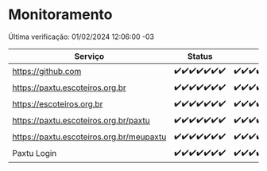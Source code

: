 # Monitoramento

Última verificação: 01/02/2024 12:06:00 -03

|Serviço|Status|Últimas 24h|
|---|---|---|
|https://github.com|<span title="2024-01-25: OK=24">✔️</span><span title="2024-01-26: OK=24">✔️</span><span title="2024-01-27: OK=24">✔️</span><span title="2024-01-28: OK=24">✔️</span><span title="2024-01-29: OK=24">✔️</span><span title="2024-01-30: OK=24">✔️</span><span title="2024-01-31: OK=16">✔️</span>|<span title="31/01/2024 13:07:00 -03 : 200">✔️</span><span title="31/01/2024 14:06:00 -03 : 200">✔️</span><span title="31/01/2024 15:06:00 -03 : 200">✔️</span><span title="31/01/2024 16:02:00 -03 : 200">✔️</span><span title="31/01/2024 17:06:00 -03 : 200">✔️</span><span title="31/01/2024 18:06:00 -03 : 200">✔️</span><span title="31/01/2024 19:05:00 -03 : 200">✔️</span><span title="31/01/2024 20:05:00 -03 : 200">✔️</span><span title="31/01/2024 21:31:00 -03 : 200">✔️</span><span title="31/01/2024 22:43:00 -03 : 200">✔️</span><span title="31/01/2024 23:17:00 -03 : 200">✔️</span><span title="01/02/2024 00:07:00 -03 : 200">✔️</span><span title="01/02/2024 01:09:00 -03 : 200">✔️</span><span title="01/02/2024 02:06:00 -03 : 200">✔️</span><span title="01/02/2024 03:08:00 -03 : 200">✔️</span><span title="01/02/2024 04:06:00 -03 : 200">✔️</span><span title="01/02/2024 05:08:00 -03 : 200">✔️</span><span title="01/02/2024 06:06:00 -03 : 200">✔️</span><span title="01/02/2024 07:06:00 -03 : 200">✔️</span><span title="01/02/2024 08:04:00 -03 : 200">✔️</span><span title="01/02/2024 09:11:00 -03 : 200">✔️</span><span title="01/02/2024 10:06:00 -03 : 200">✔️</span><span title="01/02/2024 11:04:00 -03 : 200">✔️</span><span title="01/02/2024 12:06:00 -03 : 200">✔️</span>|
|https://paxtu.escoteiros.org.br|<span title="2024-01-25: OK=24">✔️</span><span title="2024-01-26: OK=24">✔️</span><span title="2024-01-27: OK=24">✔️</span><span title="2024-01-28: OK=24">✔️</span><span title="2024-01-29: OK=24">✔️</span><span title="2024-01-30: OK=24">✔️</span><span title="2024-01-31: OK=16">✔️</span>|<span title="31/01/2024 13:07:00 -03 : 200">✔️</span><span title="31/01/2024 14:06:00 -03 : 200">✔️</span><span title="31/01/2024 15:06:00 -03 : 200">✔️</span><span title="31/01/2024 16:02:00 -03 : 200">✔️</span><span title="31/01/2024 17:06:00 -03 : 200">✔️</span><span title="31/01/2024 18:06:00 -03 : 200">✔️</span><span title="31/01/2024 19:05:00 -03 : 200">✔️</span><span title="31/01/2024 20:05:00 -03 : 200">✔️</span><span title="31/01/2024 21:31:00 -03 : 200">✔️</span><span title="31/01/2024 22:43:00 -03 : 200">✔️</span><span title="31/01/2024 23:17:00 -03 : 200">✔️</span><span title="01/02/2024 00:07:00 -03 : 200">✔️</span><span title="01/02/2024 01:09:00 -03 : 200">✔️</span><span title="01/02/2024 02:06:00 -03 : 200">✔️</span><span title="01/02/2024 03:08:00 -03 : 200">✔️</span><span title="01/02/2024 04:06:00 -03 : 200">✔️</span><span title="01/02/2024 05:08:00 -03 : 200">✔️</span><span title="01/02/2024 06:06:00 -03 : 200">✔️</span><span title="01/02/2024 07:06:00 -03 : 200">✔️</span><span title="01/02/2024 08:04:00 -03 : 200">✔️</span><span title="01/02/2024 09:11:00 -03 : 200">✔️</span><span title="01/02/2024 10:06:00 -03 : 200">✔️</span><span title="01/02/2024 11:04:00 -03 : 200">✔️</span><span title="01/02/2024 12:06:00 -03 : 200">✔️</span>|
|https://escoteiros.org.br|<span title="2024-01-25: OK=24">✔️</span><span title="2024-01-26: OK=24">✔️</span><span title="2024-01-27: OK=24">✔️</span><span title="2024-01-28: OK=24">✔️</span><span title="2024-01-29: OK=24">✔️</span><span title="2024-01-30: OK=24">✔️</span><span title="2024-01-31: OK=16">✔️</span>|<span title="31/01/2024 13:07:00 -03 : 200">✔️</span><span title="31/01/2024 14:06:00 -03 : 200">✔️</span><span title="31/01/2024 15:06:00 -03 : 200">✔️</span><span title="31/01/2024 16:02:00 -03 : 200">✔️</span><span title="31/01/2024 17:06:00 -03 : 200">✔️</span><span title="31/01/2024 18:06:00 -03 : 200">✔️</span><span title="31/01/2024 19:05:00 -03 : 200">✔️</span><span title="31/01/2024 20:05:00 -03 : 200">✔️</span><span title="31/01/2024 21:31:00 -03 : 200">✔️</span><span title="31/01/2024 22:43:00 -03 : 200">✔️</span><span title="31/01/2024 23:17:00 -03 : 200">✔️</span><span title="01/02/2024 00:07:00 -03 : 200">✔️</span><span title="01/02/2024 01:09:00 -03 : 200">✔️</span><span title="01/02/2024 02:06:00 -03 : 200">✔️</span><span title="01/02/2024 03:08:00 -03 : 200">✔️</span><span title="01/02/2024 04:06:00 -03 : 200">✔️</span><span title="01/02/2024 05:08:00 -03 : 200">✔️</span><span title="01/02/2024 06:06:00 -03 : 200">✔️</span><span title="01/02/2024 07:06:00 -03 : 200">✔️</span><span title="01/02/2024 08:04:00 -03 : 200">✔️</span><span title="01/02/2024 09:11:00 -03 : 200">✔️</span><span title="01/02/2024 10:06:00 -03 : 200">✔️</span><span title="01/02/2024 11:04:00 -03 : 200">✔️</span><span title="01/02/2024 12:06:00 -03 : 200">✔️</span>|
|https://paxtu.escoteiros.org.br/paxtu|<span title="2024-01-25: OK=24">✔️</span><span title="2024-01-26: OK=24">✔️</span><span title="2024-01-27: OK=24">✔️</span><span title="2024-01-28: OK=24">✔️</span><span title="2024-01-29: OK=24">✔️</span><span title="2024-01-30: OK=24">✔️</span><span title="2024-01-31: OK=16">✔️</span>|<span title="31/01/2024 13:07:00 -03 : 200">✔️</span><span title="31/01/2024 14:06:00 -03 : 200">✔️</span><span title="31/01/2024 15:06:00 -03 : 200">✔️</span><span title="31/01/2024 16:02:00 -03 : 200">✔️</span><span title="31/01/2024 17:06:00 -03 : 200">✔️</span><span title="31/01/2024 18:06:00 -03 : 200">✔️</span><span title="31/01/2024 19:05:00 -03 : 200">✔️</span><span title="31/01/2024 20:05:00 -03 : 200">✔️</span><span title="31/01/2024 21:31:00 -03 : 200">✔️</span><span title="31/01/2024 22:43:00 -03 : 200">✔️</span><span title="31/01/2024 23:17:00 -03 : 200">✔️</span><span title="01/02/2024 00:07:00 -03 : 200">✔️</span><span title="01/02/2024 01:09:00 -03 : 200">✔️</span><span title="01/02/2024 02:06:00 -03 : 200">✔️</span><span title="01/02/2024 03:08:00 -03 : 200">✔️</span><span title="01/02/2024 04:06:00 -03 : 200">✔️</span><span title="01/02/2024 05:08:00 -03 : 200">✔️</span><span title="01/02/2024 06:06:00 -03 : 200">✔️</span><span title="01/02/2024 07:06:00 -03 : 200">✔️</span><span title="01/02/2024 08:04:00 -03 : 200">✔️</span><span title="01/02/2024 09:11:00 -03 : 200">✔️</span><span title="01/02/2024 10:06:00 -03 : 200">✔️</span><span title="01/02/2024 11:04:00 -03 : 200">✔️</span><span title="01/02/2024 12:06:00 -03 : 200">✔️</span>|
|https://paxtu.escoteiros.org.br/meupaxtu|<span title="2024-01-25: OK=24">✔️</span><span title="2024-01-26: OK=24">✔️</span><span title="2024-01-27: OK=24">✔️</span><span title="2024-01-28: OK=24">✔️</span><span title="2024-01-29: OK=24">✔️</span><span title="2024-01-30: OK=24">✔️</span><span title="2024-01-31: OK=16">✔️</span>|<span title="31/01/2024 13:07:00 -03 : 200">✔️</span><span title="31/01/2024 14:06:00 -03 : 200">✔️</span><span title="31/01/2024 15:06:00 -03 : 200">✔️</span><span title="31/01/2024 16:02:00 -03 : 200">✔️</span><span title="31/01/2024 17:06:00 -03 : 200">✔️</span><span title="31/01/2024 18:06:00 -03 : 200">✔️</span><span title="31/01/2024 19:05:00 -03 : 200">✔️</span><span title="31/01/2024 20:05:00 -03 : 200">✔️</span><span title="31/01/2024 21:31:00 -03 : 200">✔️</span><span title="31/01/2024 22:43:00 -03 : 200">✔️</span><span title="31/01/2024 23:17:00 -03 : 200">✔️</span><span title="01/02/2024 00:07:00 -03 : 200">✔️</span><span title="01/02/2024 01:09:00 -03 : 200">✔️</span><span title="01/02/2024 02:06:00 -03 : 200">✔️</span><span title="01/02/2024 03:08:00 -03 : 200">✔️</span><span title="01/02/2024 04:06:00 -03 : 200">✔️</span><span title="01/02/2024 05:08:00 -03 : 200">✔️</span><span title="01/02/2024 06:06:00 -03 : 200">✔️</span><span title="01/02/2024 07:06:00 -03 : 200">✔️</span><span title="01/02/2024 08:04:00 -03 : 200">✔️</span><span title="01/02/2024 09:11:00 -03 : 200">✔️</span><span title="01/02/2024 10:06:00 -03 : 200">✔️</span><span title="01/02/2024 11:04:00 -03 : 200">✔️</span><span title="01/02/2024 12:06:00 -03 : 200">✔️</span>|
|Paxtu Login|<span title="2024-01-25: OK=24">✔️</span><span title="2024-01-26: OK=24">✔️</span><span title="2024-01-27: OK=24">✔️</span><span title="2024-01-28: OK=24">✔️</span><span title="2024-01-29: OK=24">✔️</span><span title="2024-01-30: OK=24">✔️</span><span title="2024-01-31: OK=16">✔️</span>|<span title="31/01/2024 13:07:00 -03 : 200">✔️</span><span title="31/01/2024 14:06:00 -03 : 200">✔️</span><span title="31/01/2024 15:06:00 -03 : 200">✔️</span><span title="31/01/2024 16:02:00 -03 : 200">✔️</span><span title="31/01/2024 17:06:00 -03 : 200">✔️</span><span title="31/01/2024 18:06:00 -03 : 200">✔️</span><span title="31/01/2024 19:05:00 -03 : 200">✔️</span><span title="31/01/2024 20:05:00 -03 : 200">✔️</span><span title="31/01/2024 21:31:00 -03 : 200">✔️</span><span title="31/01/2024 22:43:00 -03 : 200">✔️</span><span title="31/01/2024 23:17:00 -03 : 200">✔️</span><span title="01/02/2024 00:07:00 -03 : 200">✔️</span><span title="01/02/2024 01:09:00 -03 : 200">✔️</span><span title="01/02/2024 02:06:00 -03 : 200">✔️</span><span title="01/02/2024 03:08:00 -03 : 200">✔️</span><span title="01/02/2024 04:07:00 -03 : 200">✔️</span><span title="01/02/2024 05:08:00 -03 : 200">✔️</span><span title="01/02/2024 06:06:00 -03 : 200">✔️</span><span title="01/02/2024 07:06:00 -03 : 200">✔️</span><span title="01/02/2024 08:04:00 -03 : 200">✔️</span><span title="01/02/2024 09:11:00 -03 : 200">✔️</span><span title="01/02/2024 10:06:00 -03 : 200">✔️</span><span title="01/02/2024 11:04:00 -03 : 200">✔️</span><span title="01/02/2024 12:06:00 -03 : 200">✔️</span>|
